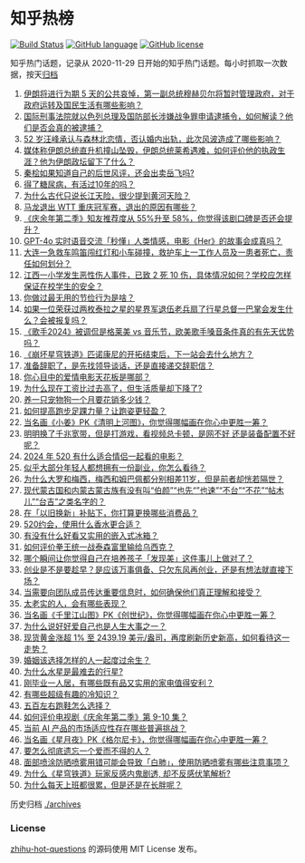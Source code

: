 # 知乎热榜
[![Build Status](https://github.com/ToWeLong/zhihu-hot-questions/workflows/CI/badge.svg)](https://github.com/ToWeLong/zhihu-hot-questions/actions)
[![GitHub language](https://img.shields.io/badge/language-golang-orange.svg)](https://golang.org/)
[![GitHub license](https://img.shields.io/github/license/ToWeLong/zhihu-hot-questions)](https://github.com/ToWeLong/zhihu-hot-questions/blob/main/LICENSE)

知乎热门话题，记录从 2020-11-29 日开始的知乎热门话题。每小时抓取一次数据，按天[归档](./archives)

<!-- BEGIN -->

1. [伊朗将进行为期 5 天的公共哀悼，第一副总统穆赫贝尔将暂时管理政府，对于政府运转及国民生活有哪些影响？](https://www.zhihu.com/question/656604721)
1. [国际刑事法院就以色列总理及国防部长涉嫌战争罪申请逮捕令，如何解读？他们是否会真的被逮捕？](https://www.zhihu.com/question/656625182)
1. [52 岁汪峰承认与森林北恋情，否认婚内出轨，此次风波造成了哪些影响？](https://www.zhihu.com/question/656601416)
1. [媒体称伊朗总统直升机撞山坠毁，伊朗总统莱希遇难，如何评价他的执政生涯？他为伊朗政坛留下了什么？](https://www.zhihu.com/question/656582843)
1. [秦桧如果知道自己的后世风评，还会出卖岳飞吗?](https://www.zhihu.com/question/656068824)
1. [得了糖尿病，有活过10年的吗？](https://www.zhihu.com/question/20071974)
1. [为什么古代只说长江天险，很少提到黄河天险？](https://www.zhihu.com/question/609130033)
1. [马龙退出 WTT 重庆冠军赛，退出的原因有哪些？](https://www.zhihu.com/question/656591812)
1. [《庆余年第二季》知友推荐度从 55%升至 58%，你觉得该剧口碑是否还会提升？](https://www.zhihu.com/question/656578193)
1. [GPT-4o 实时语音交流「秒懂」人类情感，电影《Her》的故事会成真吗？](https://www.zhihu.com/question/655917209)
1. [大连一急救车鸣笛闯红灯和小车碰撞，救护车上一工作人员及一患者死亡，责任如何划分？](https://www.zhihu.com/question/656567548)
1. [江西一小学发生恶性伤人事件，已致 2 死 10 伤，具体情况如何？学校应怎样保证在校学生的安全？](https://www.zhihu.com/question/656603428)
1. [你做过最无用的节俭行为是啥？](https://www.zhihu.com/question/656308312)
1. [如果一位荣获过两枚泰拉之星的星界军退伍老兵扇了行星总督一巴掌会发生什么？会被报复吗？](https://www.zhihu.com/question/656598755)
1. [《歌手2024》被调侃是格莱美 vs 音乐节，欧美歌手嗓音条件真的有先天优势吗？](https://www.zhihu.com/question/656195439)
1. [《崩坏星穹铁道》匹诺康尼的开拓结束后，下一站会去什么地方？](https://www.zhihu.com/question/656535242)
1. [准备辞职了，是先找领导谈话，还是直接递交辞职信？](https://www.zhihu.com/question/656055842)
1. [你心目中的爱情电影天花板是哪部？](https://www.zhihu.com/question/656062458)
1. [为什么现在工资比过去高了，但生活质量却下降了?](https://www.zhihu.com/question/655650869)
1. [养一只宠物狗一个月要花销多少钱？](https://www.zhihu.com/question/653676812)
1. [如何提高跑步足踝力量？让跑姿更轻盈？](https://www.zhihu.com/question/656185048)
1. [当名画《小姜》PK《清明上河图》，你觉得哪幅画在你心中更胜一筹？](https://www.zhihu.com/question/656499147)
1. [明明换了千兆宽带，但是打游戏，看视频总卡顿，是网不好 还是装备配置不好呢？](https://www.zhihu.com/question/656587435)
1. [2024 年 520 有什么适合情侣一起看的电影？](https://www.zhihu.com/question/656062464)
1. [似乎大部分年轻人都想拥有一份副业，你怎么看待？](https://www.zhihu.com/question/656053730)
1. [为什么大罗和梅西，梅西和姆巴佩都分别相差11岁，但是前者却恍若隔世？](https://www.zhihu.com/question/656428532)
1. [现代蒙古国和内蒙古蒙古族有没有叫“伯颜”“也先“”也速”“不台”“不花”“帖木儿”“台吉”之类名字的？](https://www.zhihu.com/question/620128916)
1. [在「以旧换新」补贴下，你打算更换哪些消费品？](https://www.zhihu.com/question/653253434)
1. [520约会，使用什么香水更合适？](https://www.zhihu.com/question/655519660)
1. [有没有什么好看又实用的嵌入式冰箱？](https://www.zhihu.com/question/645672659)
1. [如何评价拳王统一战泰森富里输给乌西克？](https://www.zhihu.com/question/656477522)
1. [哪个瞬间让你觉得自己在培养孩子「发现美」这件事儿上做对了？](https://www.zhihu.com/question/655849704)
1. [创业是不是要趁早？是应该万事俱备、只欠东风再创业，还是有想法就直接下场？](https://www.zhihu.com/question/656302198)
1. [当需要向团队成员传达重要信息时，如何确保他们真正理解和接受？](https://www.zhihu.com/question/655923581)
1. [太老实的人，会有哪些表现？](https://www.zhihu.com/question/579034166)
1. [当名画《千里江山图》PK《创世纪》，你觉得哪幅画在你心中更胜一筹？](https://www.zhihu.com/question/656499060)
1. [为什么说好好爱自己也是人生大事之一？](https://www.zhihu.com/question/656344893)
1. [现货黄金涨超 1% 至 2439.19 美元/盎司，再度刷新历史新高，如何看待这一走势？](https://www.zhihu.com/question/656570856)
1. [婚姻该选择怎样的人一起度过余生？](https://www.zhihu.com/question/656302075)
1. [为什么水星是最难去的行星?](https://www.zhihu.com/question/452059445)
1. [刚毕业一人居，有哪些既有品又实用的家电值得安利？](https://www.zhihu.com/question/656283918)
1. [有哪些超级有趣的冷知识？](https://www.zhihu.com/question/614342067)
1. [五百左右跑鞋怎么选择？](https://www.zhihu.com/question/654773395)
1. [如何评价电视剧《庆余年第二季》第 9-10 集？](https://www.zhihu.com/question/656619741)
1. [当前 AI 产品的市场适应性存在哪些普遍挑战？](https://www.zhihu.com/question/655560821)
1. [当名画《星月夜》PK《格尔尼卡》，你觉得哪幅画在你心中更胜一筹？](https://www.zhihu.com/question/656499004)
1. [要怎么彻底遗忘一个爱而不得的人？](https://www.zhihu.com/question/651283100)
1. [面部喷涂防晒喷雾用错可能会导致「白肺」，使用防晒喷雾有哪些注意事项？](https://www.zhihu.com/question/654053106)
1. [为什么《星穹铁道》玩家反感内鬼剧透, 却不反感伏笔解析?](https://www.zhihu.com/question/656240077)
1. [为什么每天上班都很累，但是还是在长胖呢？](https://www.zhihu.com/question/656157310)

<!-- END -->

历史归档 [./archives](./archives)


### License
[zhihu-hot-questions](https://github.com/towelong/zhihu-hot-questions) 的源码使用 MIT License 发布。
